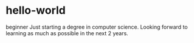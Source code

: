 # hello-world
beginner
Just starting a degree in computer science. Looking forward to learning as much as possible in the next 2 years.
